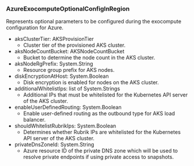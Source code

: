 ### AzureExocomputeOptionalConfigInRegion
Represents optional parameters to be configured during the exocompute configuration for Azure.

- aksClusterTier: AKSProvisionTier
  - Cluster tier of the provisioned AKS cluster.
- aksNodeCountBucket: AKSNodeCountBucket
  - Bucket to determine the node count in the AKS cluster.
- aksNodeRgPrefix: System.String
  - Resource group prefix for AKS nodes.
- diskEncryptionAtHost: System.Boolean
  - Disk encryption is enabled for nodes on the AKS cluster.
- additionalWhitelistIps: list of System.Strings
  - Additional IPs that must be whitelisted for the Kubernetes API server of the AKS cluster.
- enableUserDefinedRouting: System.Boolean
  - Enable user-defined routing as the outbound type for AKS load balancer.
- shouldWhitelistRubrikIps: System.Boolean
  - Determines whether Rubrik IPs are whitelisted for the Kubernetes API server of the AKS cluster.
- privateDnsZoneId: System.String
  - Azure resource ID of the private DNS zone which will be used to resolve private endpoints if using private access to snapshots.
